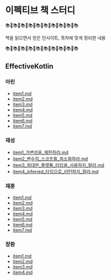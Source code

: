# 이펙티브 책 스터디
📚🚨📚🚨📚🚨📚🚨📚🚨📚🚨📚🚨📚🚨📚🚨📚

책을 읽으면서 얻은 인사이트, 목차에 맞게 정리한 내용

📚🚨📚🚨📚🚨📚🚨📚🚨📚🚨📚🚨📚🚨📚🚨📚



## EffectiveKotlin
### 아린
- [item1.md](https://github.com/Mash-Up-Android/Effective_Study/tree/main/docs/EffectiveKotlin/아린/item1.md)
- [item2.md](https://github.com/Mash-Up-Android/Effective_Study/tree/main/docs/EffectiveKotlin/아린/item2.md)
- [item3.md](https://github.com/Mash-Up-Android/Effective_Study/tree/main/docs/EffectiveKotlin/아린/item3.md)
- [item4.md](https://github.com/Mash-Up-Android/Effective_Study/tree/main/docs/EffectiveKotlin/아린/item4.md)
- [item5.md](https://github.com/Mash-Up-Android/Effective_Study/tree/main/docs/EffectiveKotlin/아린/item5.md)
- [item6.md](https://github.com/Mash-Up-Android/Effective_Study/tree/main/docs/EffectiveKotlin/아린/item6.md)
- [item7.md](https://github.com/Mash-Up-Android/Effective_Study/tree/main/docs/EffectiveKotlin/아린/item7.md)
### 재성
- [item1_가변성을_제한하라.md](https://github.com/Mash-Up-Android/Effective_Study/tree/main/docs/EffectiveKotlin/재성/item1_가변성을_제한하라.md)
- [item2_변수의_스코프를_최소화하라.md](https://github.com/Mash-Up-Android/Effective_Study/tree/main/docs/EffectiveKotlin/재성/item2_변수의_스코프를_최소화하라.md)
- [item3_최대한_플랫폼_타입을_사용하지_말라.md](https://github.com/Mash-Up-Android/Effective_Study/tree/main/docs/EffectiveKotlin/재성/item3_최대한_플랫폼_타입을_사용하지_말라.md)
- [item4_inferred_타입으로_리턴하지_말라.md](https://github.com/Mash-Up-Android/Effective_Study/tree/main/docs/EffectiveKotlin/재성/item4_inferred_타입으로_리턴하지_말라.md)
### 재훈
- [item1.md](https://github.com/Mash-Up-Android/Effective_Study/tree/main/docs/EffectiveKotlin/재훈/item1.md)
- [item2.md](https://github.com/Mash-Up-Android/Effective_Study/tree/main/docs/EffectiveKotlin/재훈/item2.md)
- [item3.md](https://github.com/Mash-Up-Android/Effective_Study/tree/main/docs/EffectiveKotlin/재훈/item3.md)
- [item4.md](https://github.com/Mash-Up-Android/Effective_Study/tree/main/docs/EffectiveKotlin/재훈/item4.md)
- [item5.md](https://github.com/Mash-Up-Android/Effective_Study/tree/main/docs/EffectiveKotlin/재훈/item5.md)
- [item6.md](https://github.com/Mash-Up-Android/Effective_Study/tree/main/docs/EffectiveKotlin/재훈/item6.md)
- [item7.md](https://github.com/Mash-Up-Android/Effective_Study/tree/main/docs/EffectiveKotlin/재훈/item7.md)
### 창환
- [item1.md](https://github.com/Mash-Up-Android/Effective_Study/tree/main/docs/EffectiveKotlin/창환/item1.md)
- [item2.md](https://github.com/Mash-Up-Android/Effective_Study/tree/main/docs/EffectiveKotlin/창환/item2.md)
- [item3.md](https://github.com/Mash-Up-Android/Effective_Study/tree/main/docs/EffectiveKotlin/창환/item3.md)
- [item4.md](https://github.com/Mash-Up-Android/Effective_Study/tree/main/docs/EffectiveKotlin/창환/item4.md)



